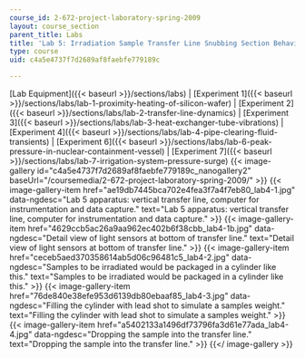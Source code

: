 ```yaml
---
course_id: 2-672-project-laboratory-spring-2009
layout: course_section
parent_title: Labs
title: 'Lab 5: Irradiation Sample Transfer Line Snubbing Section Behavior'
type: course
uid: c4a5e4737f7d2689af8faebfe779189c

---
```


[Lab Equipment]({{< baseurl >}}/sections/labs) | [Experiment 1]({{< baseurl >}}/sections/labs/lab-1-proximity-heating-of-silicon-wafer) | [Experiment 2]({{< baseurl >}}/sections/labs/lab-2-transfer-line-dynamics) | [Experiment 3]({{< baseurl >}}/sections/labs/lab-3-heat-exchanger-tube-vibrations) | [Experiment 4]({{< baseurl >}}/sections/labs/lab-4-pipe-clearing-fluid-transients) | [Experiment 6]({{< baseurl >}}/sections/labs/lab-6-peak-pressure-in-nuclear-containment-vessel) | [Experiment 7]({{< baseurl >}}/sections/labs/lab-7-irrigation-system-pressure-surge)
{{< image-gallery id="c4a5e4737f7d2689af8faebfe779189c_nanogallery2" baseUrl="/coursemedia/2-672-project-laboratory-spring-2009/" >}}
{{< image-gallery-item href="ae19db7445bca702e4fea3f7a4f7eb80_lab4-1.jpg" data-ngdesc="Lab 5 apparatus: vertical transfer line, computer for instrumentation and data capture." text="Lab 5 apparatus: vertical transfer line, computer for instrumentation and data capture." >}}
{{< image-gallery-item href="4629ccb5ac26a9aa962ec402b6f38cbb_lab4-1b.jpg" data-ngdesc="Detail view of light sensors at bottom of transfer line." text="Detail view of light sensors at bottom of transfer line." >}}
{{< image-gallery-item href="ceceb5aed370358614ab5d06c96481c5_lab4-2.jpg" data-ngdesc="Samples to be irradiated would be packaged in a cylinder like this." text="Samples to be irradiated would be packaged in a cylinder like this." >}}
{{< image-gallery-item href="76de840e38efe953d6139db80ebaaf85_lab4-3.jpg" data-ngdesc="Filling the cylinder with lead shot to simulate a samples weight." text="Filling the cylinder with lead shot to simulate a samples weight." >}}
{{< image-gallery-item href="a5402133a1496df73796fa3d61e77ada_lab4-4.jpg" data-ngdesc="Dropping the sample into the transfer line." text="Dropping the sample into the transfer line." >}}
{{</ image-gallery >}}